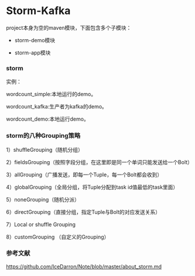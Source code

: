 Storm-Kafka
===

project本身为空的maven模块，下面包含多个子模块：

+ storm-demo模块

+ storm-app模块

### storm
实例：

wordcount_simple:本地运行的demo。

wordcount_kafka:生产者为kafka的demo。

wordcount_demo:本地运行demo。


### storm的八种Grouping策略

1）shuffleGrouping（随机分组）

2）fieldsGrouping（按照字段分组，在这里即是同一个单词只能发送给一个Bolt）

3）allGrouping（广播发送，即每一个Tuple，每一个Bolt都会收到）

4）globalGrouping（全局分组，将Tuple分配到task id值最低的task里面）

5）noneGrouping（随机分派）

6）directGrouping（直接分组，指定Tuple与Bolt的对应发送关系）

7）Local or shuffle Grouping

8）customGrouping （自定义的Grouping）


### 参考文献
https://github.com/IceDarron/Note/blob/master/about_storm.md



